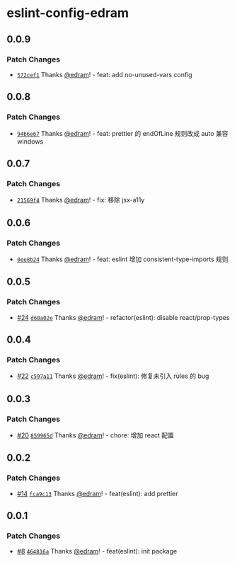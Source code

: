# eslint-config-edram

## 0.0.9

### Patch Changes

- [`572cef1`](https://github.com/edram/packages/commit/572cef1151c63efaac5f6d6fe113408797585861) Thanks [@edram](https://github.com/edram)! - feat: add no-unused-vars config

## 0.0.8

### Patch Changes

- [`94b6e67`](https://github.com/edram/packages/commit/94b6e678d3e831e3c035b7bf36c2c9fe92630a72) Thanks [@edram](https://github.com/edram)! - feat: prettier 的 endOfLine 规则改成 auto 兼容 windows

## 0.0.7

### Patch Changes

- [`21569f4`](https://github.com/edram/packages/commit/21569f41ada2d39ed64d0e1243b112d401579ef2) Thanks [@edram](https://github.com/edram)! - fix: 移除 jsx-a11y

## 0.0.6

### Patch Changes

- [`0ee8b24`](https://github.com/edram/packages/commit/0ee8b24493492a6cbbd108855c0944129762bc7a) Thanks [@edram](https://github.com/edram)! - feat: eslint 增加 consistent-type-imports 规则

## 0.0.5

### Patch Changes

- [#24](https://github.com/edram/packages/pull/24) [`d60a02e`](https://github.com/edram/packages/commit/d60a02e5c16d1299e78b500f57d468330b7a7b3f) Thanks [@edram](https://github.com/edram)! - refactor(eslint): disable react/prop-types

## 0.0.4

### Patch Changes

- [#22](https://github.com/edram/packages/pull/22) [`c597a11`](https://github.com/edram/packages/commit/c597a1124d6b08ab9f8f847e3cea38853d5fd156) Thanks [@edram](https://github.com/edram)! - fix(eslint): 修复未引入 rules 的 bug

## 0.0.3

### Patch Changes

- [#20](https://github.com/edram/packages/pull/20) [`859965d`](https://github.com/edram/packages/commit/859965db68f765ac8525050e3c004376cd8dc306) Thanks [@edram](https://github.com/edram)! - chore: 增加 react 配置

## 0.0.2

### Patch Changes

- [#14](https://github.com/edram/packages/pull/14) [`fca9c13`](https://github.com/edram/packages/commit/fca9c13b4c4bfc3f84b58a4892bc948605cc132a) Thanks [@edram](https://github.com/edram)! - feat(eslint): add prettier

## 0.0.1

### Patch Changes

- [#8](https://github.com/edram/packages/pull/8) [`464816a`](https://github.com/edram/packages/commit/464816af28b085198ebfb1ec172b9206fa09c189) Thanks [@edram](https://github.com/edram)! - feat(eslint): init package
